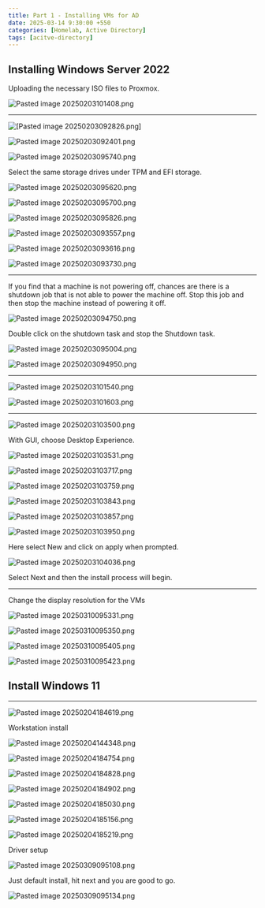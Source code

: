 ```yaml
---
title: Part 1 - Installing VMs for AD
date: 2025-03-14 9:30:00 +550
categories: [Homelab, Active Directory]
tags: [acitve-directory]
---
```




## Installing Windows Server 2022

Uploading the necessary ISO files to Proxmox.


![Pasted image 20250203101408.png](/assets/img/Pasted%20image%2020250203101408.png)


---

![[Pasted image 20250203092826.png]](/assets/img/Pasted%20image%2020250203092826.png)



![Pasted image 20250203092401.png](/assets/img/Pasted%20image%2020250203092401.png)


![Pasted image 20250203095740.png](/assets/img/Pasted%20image%2020250203095740.png)

Select the same storage drives under TPM and EFI storage.

![Pasted image 20250203095620.png](/assets/img/Pasted%20image%2020250203095620.png)

![Pasted image 20250203095700.png](/assets/img/Pasted%20image%2020250203095700.png)


![Pasted image 20250203095826.png](/assets/img/Pasted%20image%2020250203095826.png)

![Pasted image 20250203093557.png](/assets/img/Pasted%20image%2020250203093557.png)

![Pasted image 20250203093616.png](/assets/img/Pasted%20image%2020250203093616.png)


![Pasted image 20250203093730.png](/assets/img/Pasted%20image%2020250203093730.png)

---

If you find that a machine is not powering off, chances are there is a shutdown job that is not able to power the machine off.
Stop this job and then stop the machine instead of powering it off.

![Pasted image 20250203094750.png](/assets/img/Pasted%20image%2020250203094750.png)

Double click on the shutdown task and stop the Shutdown task.

![Pasted image 20250203095004.png](/assets/img/Pasted%20image%2020250203095004.png)



![Pasted image 20250203094950.png](/assets/img/Pasted%20image%2020250203094950.png)

---


![Pasted image 20250203101540.png](/assets/img/Pasted%20image%2020250203101540.png)

![Pasted image 20250203101603.png](/assets/img/Pasted%20image%2020250203101603.png)


---

![Pasted image 20250203103500.png](/assets/img/Pasted%20image%2020250203103500.png)

With GUI, choose Desktop Experience.

![Pasted image 20250203103531.png](/assets/img/Pasted%20image%2020250203103531.png)


![Pasted image 20250203103717.png](/assets/img/Pasted%20image%2020250203103717.png)

![Pasted image 20250203103759.png](/assets/img/Pasted%20image%2020250203103759.png)

![Pasted image 20250203103843.png](/assets/img/Pasted%20image%2020250203103843.png)

![Pasted image 20250203103857.png](/assets/img/Pasted%20image%2020250203103857.png)


![Pasted image 20250203103950.png](/assets/img/Pasted%20image%2020250203103950.png)

Here select New and click on apply when prompted.

![Pasted image 20250203104036.png](/assets/img/Pasted%20image%2020250203104036.png)

Select Next and then the install process will begin.

---

Change the display resolution for the VMs

![Pasted image 20250310095331.png](/assets/img/Pasted%20image%2020250310095331.png)


![Pasted image 20250310095350.png](/assets/img/Pasted%20image%2020250310095350.png)

![Pasted image 20250310095405.png](/assets/img/Pasted%20image%2020250310095405.png)


![Pasted image 20250310095423.png](/assets/img/Pasted%20image%2020250310095423.png)




## Install Windows 11 
---

![Pasted image 20250204184619.png](/assets/img/Pasted%20image%2020250204184619.png)


Workstation install

![Pasted image 20250204144348.png](/assets/img/Pasted%20image%2020250204144348.png)


![Pasted image 20250204184754.png](/assets/img/Pasted%20image%2020250204184754.png)


![Pasted image 20250204184828.png](/assets/img/Pasted%20image%2020250204184828.png)

![Pasted image 20250204184902.png](/assets/img/Pasted%20image%2020250204184902.png)

![Pasted image 20250204185030.png](/assets/img/Pasted%20image%2020250204185030.png)


![Pasted image 20250204185156.png](/assets/img/Pasted%20image%2020250204185156.png)


![Pasted image 20250204185219.png](/assets/img/Pasted%20image%2020250204185219.png)

Driver setup


![Pasted image 20250309095108.png](/assets/img/Pasted%20image%2020250309095108.png)

Just default install, hit next and you are good to go.

![Pasted image 20250309095134.png](/assets/img/Pasted%20image%2020250309095134.png)


